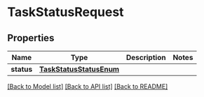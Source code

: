 # TaskStatusRequest


## Properties
Name | Type | Description | Notes
------------ | ------------- | ------------- | -------------
**status** | [**TaskStatusStatusEnum**](TaskStatusStatusEnum.md) |  | 

[[Back to Model list]](../README.md#documentation-for-models) [[Back to API list]](../README.md#documentation-for-api-endpoints) [[Back to README]](../README.md)


